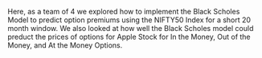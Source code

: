 Here, as a team of 4 we explored how to implement the Black Scholes Model to predict option premiums using the NIFTY50 Index for a short 20 month window. We also looked at how well the Black Scholes model could preduct the prices of options for Apple Stock for In the Money, Out of the Money, and At the Money Options.
